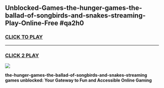 
## Unblocked-Games-the-hunger-games-the-ballad-of-songbirds-and-snakes-streaming-Play-Online-Free #qa2h0
<h3>
<a href="https://us.freeplayer.one?title=the-hunger-games-the-ballad-of-songbirds-and-snakes-streaming&ref=10M">CLICK TO PLAY</a></h3>
<hr>

<h3>
<a href="https://us.freeplayer.one?title=the-hunger-games-the-ballad-of-songbirds-and-snakes-streaming&ref=10M">CLICK 2 PLAY</a>
  
</h3>

<a href="https://us.freeplayer.one?title=the-hunger-games-the-ballad-of-songbirds-and-snakes-streaming&ref=10M"><img src="https://clearcache.store/games.png"></a>


**the-hunger-games-the-ballad-of-songbirds-and-snakes-streaming games unblocked: Your Gateway to Fun and Accessible Online Gaming**
